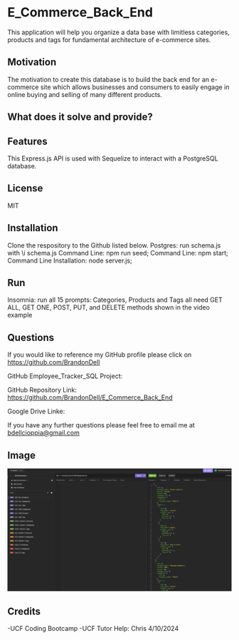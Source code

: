 # E_Commerce_Back_End
This application will help you organize a data base with limitless categories, products and tags for fundamental architecture of e-commerce sites.
 
## Motivation
The motivation to create this database is to build the back end for an e-commerce site which allows businesses and consumers to easily engage in online buying and selling of many different products.

## What does it solve and provide?


## Features
This Express.js API is used with Sequelize to interact with a PostgreSQL database.

## License
MIT

## Installation 
Clone the respository to the Github listed below. 
Postgres: run schema.js with \i schema.js
Command Line: npm run seed;
Command Line: npm start;
Command Line Installation: node server.js;


## Run  
Insomnia: run all 15 prompts: Categories, Products and Tags all need GET ALL, GET ONE, POST, PUT, and DELETE methods shown in the video example
    
## Questions
    
If you would like to reference my GitHub profile please click on https://github.com/BrandonDell

GitHub Employee_Tracker_SQL Project: 

GitHub Repository Link: https://github.com/BrandonDell/E_Commerce_Back_End

Google Drive Linke: 

If you have any further questions please feel free to email me at bdellcioppia@gmail.com

## Image
![DellCioppia](./Assets/Screenshot%202024-05-10%20at%209.50.20%20PM.png)
## Credits
-UCF Coding Bootcamp
-UCF Tutor Help: Chris 4/10/2024